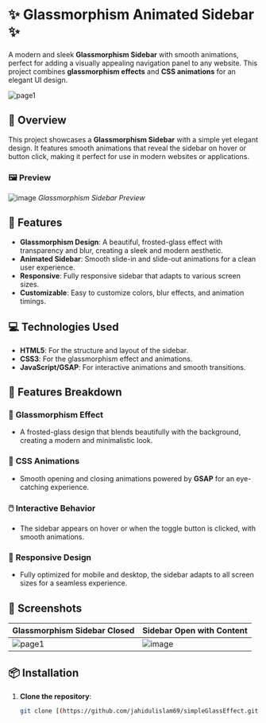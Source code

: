 # ✨ Glassmorphism Animated Sidebar ✨

A modern and sleek **Glassmorphism Sidebar** with smooth animations, perfect for adding a visually appealing navigation panel to any website. This project combines **glassmorphism effects** and **CSS animations** for an elegant UI design.

![page1](https://github.com/user-attachments/assets/c0cb741d-1719-488a-823b-4bb2fb970227)


## 🌟 Overview

This project showcases a **Glassmorphism Sidebar** with a simple yet elegant design. It features smooth animations that reveal the sidebar on hover or button click, making it perfect for use in modern websites or applications.

### 🖼️ **Preview**

![image](https://github.com/user-attachments/assets/8a7b7b6c-375c-4744-a0c9-77c0948d5f09)
*Glassmorphism Sidebar Preview*

## 🚀 Features

- **Glassmorphism Design**: A beautiful, frosted-glass effect with transparency and blur, creating a sleek and modern aesthetic.
- **Animated Sidebar**: Smooth slide-in and slide-out animations for a clean user experience.
- **Responsive**: Fully responsive sidebar that adapts to various screen sizes.
- **Customizable**: Easy to customize colors, blur effects, and animation timings.

## 💻 Technologies Used

- **HTML5**: For the structure and layout of the sidebar.
- **CSS3**: For the glassmorphism effect and animations.
- **JavaScript/GSAP**: For interactive animations and smooth transitions.

## 🎯 Features Breakdown

### 🔷 **Glassmorphism Effect**
- A frosted-glass design that blends beautifully with the background, creating a modern and minimalistic look.

### 🎨 **CSS Animations**
- Smooth opening and closing animations powered by **GSAP** for an eye-catching experience.

### 🖱️ **Interactive Behavior**
- The sidebar appears on hover or when the toggle button is clicked, with smooth animations.

### 📱 **Responsive Design**
- Fully optimized for mobile and desktop, the sidebar adapts to all screen sizes for a seamless experience.

## 📸 **Screenshots**
| Glassmorphism Sidebar Closed  | Sidebar Open with Content |
|-------------------------------|---------------------------|
|![page1](https://github.com/user-attachments/assets/c0cb741d-1719-488a-823b-4bb2fb970227)|![image](https://github.com/user-attachments/assets/8a7b7b6c-375c-4744-a0c9-77c0948d5f09)|


## 📦 **Installation**

1. **Clone the repository**:
   ```bash
   git clone [(https://github.com/jahidulislam69/simpleGlassEffect.git)]
